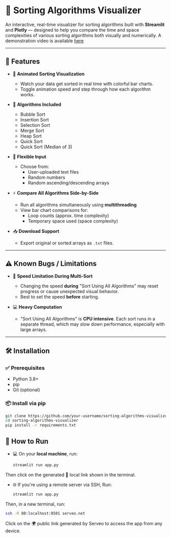 # 🔢 Sorting Algorithms Visualizer

An interactive, real-time visualizer for sorting algorithms built with **Streamlit** and **Plotly** — designed to help you compare the time and space complexities of various sorting algorithms both visually and numerically. A demonstration video is available [here](https://www.youtube.com/watch?v=qTFP6tqR7oU)

---

## 🚀 Features

- 🎨 **Animated Sorting Visualization**
  - Watch your data get sorted in real time with colorful bar charts.
  - Toggle animation speed and step through how each algorithm works.

- 🧠 **Algorithms Included**
  - Bubble Sort
  - Insertion Sort
  - Selection Sort
  - Merge Sort
  - Heap Sort
  - Quick Sort
  - Quick Sort (Median of 3)

- 📂 **Flexible Input**
  - Choose from:
    - User-uploaded text files
    - Random numbers
    - Random ascending/descending arrays

- ⚡ **Compare All Algorithms Side-by-Side**
  - Run all algorithms simultaneously using **multithreading**
  - View bar chart comparisons for:
    - Loop counts (approx. time complexity)
    - Temporary space used (space complexity)

- 📥 **Download Support**
  - Export original or sorted arrays as `.txt` files.

---

## ⚠️ Known Bugs / Limitations

- 🐢 **Speed Limitation During Multi-Sort**
  - Changing the speed **during** "Sort Using All Algorithms" may reset progress or cause unexpected visual behavior.
  - Best to set the speed **before** starting.

- 💻 **Heavy Computation**
  - "Sort Using All Algorithms" is **CPU intensive**. Each sort runs in a separate thread, which may slow down performance, especially with large arrays.

---

## 🛠 Installation

### ✅ Prerequisites
- Python 3.8+
- pip
- Git (optional)

### 📦 Install via pip
```bash
git clone https://github.com/your-username/sorting-algorithms-visualizer.git
cd sorting-algorithms-visualizer
pip install -r requirements.txt
```
## 🚀 How to Run

- 💻 On your **local machine**, run:

  ```bash
  streamlit run app.py
  ```
Then click on the generated 🔗 local link shown in the terminal.

- 🌐 If you're using a remote server via SSH, Run:

  ```bash
  streamlit run app.py
  ```
Then, in a new terminal, run:

  ```bash
  ssh -R 80:localhost:8501 serveo.net
  ```
Click on the 🌍 public link generated by Serveo to access the app from any device.
